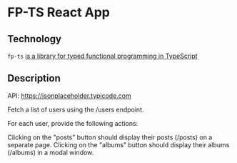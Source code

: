 # FP-TS React App

## Technology

`fp-ts` [is a library for typed functional programming in TypeScript](https://github.com/gcanti/fp-ts)

## Description

API: https://jsonplaceholder.typicode.com

Fetch a list of users using the /users endpoint.

For each user, provide the following actions:

Clicking on the "posts" button should display their posts (/posts) on a separate page.
Clicking on the "albums" button should display their albums (/albums) in a modal window.
